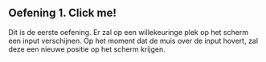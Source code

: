 ## Oefening 1. Click me!

Dit is de eerste oefening. Er zal op een willekeuringe plek op het scherm een input verschijnen. 
Op het moment dat de muis over de input hovert, zal deze een nieuwe positie op het scherm krijgen. 
